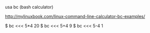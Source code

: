 usa bc (bash calculator)

http://mylinuxbook.com/linux-command-line-calculator-bc-examples/

$ bc <<< 5*4
20
$ bc <<< 5+4
9
$ bc <<< 5-4
1
